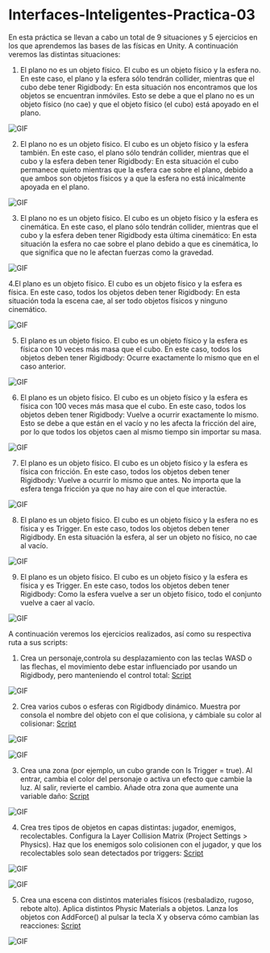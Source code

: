# Interfaces-Inteligentes-Practica-03

En esta práctica se llevan a cabo un total de 9 situaciones y 5 ejercicios en los que aprendemos las bases de las físicas en Unity.
A continuación veremos las distintas situaciones:

1. El plano no es un objeto físico. El cubo es un objeto físico y la esfera no. En este caso, el
plano y la esfera sólo tendrán collider, mientras que el cubo debe tener Rigidbody:
En esta situación nos encontramos que los objetos se encuentran inmóviles. Esto se debe a que el plano no es un objeto físico (no cae) y que el objeto físico (el cubo) está apoyado en el plano.

![GIF](Gifs/GIF-S-1.gif)

2. El plano no es un objeto físico. El cubo es un objeto físico y la esfera también. En este caso,
el plano sólo tendrán collider, mientras que el cubo y la esfera deben tener Rigidbody:
En esta situación el cubo permanece quieto mientras que la esfera cae sobre el plano, debido a que ambos son objetos físicos y a que la esfera no está inicalmente apoyada en el plano.

![GIF](Gifs/GIF-S-2.gif)

3. El plano no es un objeto físico. El cubo es un objeto físico y la esfera es cinemática. En este
caso, el plano sólo tendrán collider, mientras que el cubo y la esfera deben tener Rigidbody
esta última cinemático:
En esta situación la esfera no cae sobre el plano debido a que es cinemática, lo que significa que no le afectan fuerzas como la gravedad.

![GIF](Gifs/GIF-S-3.gif)

4.El plano es un objeto físico. El cubo es un objeto físico y la esfera es física. En este caso,
todos los objetos deben tener Rigidbody:
En esta situación toda la escena cae, al ser todo objetos físicos y ninguno cinemático.

![GIF](Gifs/GIF-S-4.gif)

5. El plano es un objeto físico. El cubo es un objeto físico y la esfera es física con 10 veces
más masa que el cubo. En este caso, todos los objetos deben tener Rigidbody:
Ocurre exactamente lo mismo que en el caso anterior.

![GIF](Gifs/GIF-S-5.gif)

6. El plano es un objeto físico. El cubo es un objeto físico y la esfera es física con 100 veces
más masa que el cubo. En este caso, todos los objetos deben tener Rigidbody:
Vuelve a ocurrir exactamente lo mismo. Esto se debe a que están en el vacío y no les afecta la fricción del aire, por lo que todos los objetos caen al mismo tiempo sin importar su masa.

![GIF](Gifs/GIF-S-6.gif)

7. El plano es un objeto físico. El cubo es un objeto físico y la esfera es física con fricción. En
este caso, todos los objetos deben tener Rigidbody:
Vuelve a ocurrir lo mismo que antes. No importa que la esfera tenga fricción ya que no hay aire con el que interactúe.

![GIF](Gifs/GIF-S-7.gif)

8. El plano es un objeto físico. El cubo es un objeto físico y la esfera no es física y es Trigger.
En este caso, todos los objetos deben tener Rigidbody.
En esta situación la esfera, al ser un objeto no físico, no cae al vacío.

![GIF](Gifs/GIF-S-8.gif)

9. El plano es un objeto físico. El cubo es un objeto físico y la esfera es física y es Trigger. En
este caso, todos los objetos deben tener Rigidbody:
Como la esfera vuelve a ser un objeto físico, todo el conjunto vuelve a caer al vacío.

![GIF](Gifs/GIF-S-9.gif)


A continuación veremos los ejercicios realizados, así como su respectiva ruta a sus scripts:

1. Crea un personaje,controla su desplazamiento con las teclas WASD o las
flechas, el movimiento debe estar influenciado por usando un Rigidbody, pero manteniendo
el control total:
[Script](Scripts/MovementWithRigidbody.cs)

![GIF](Gifs/GIF-E-1.gif)

2. Crea varios cubos o esferas con Rigidbody dinámico. Muestra por consola el
nombre del objeto con el que colisiona, y cámbiale su color al colisionar:
[Script](Scripts/ColissionAndColour.cs)


![GIF](Gifs/GIF-E-2.1.gif)



![GIF](Gifs/GIF-E-2.2.gif)


3. Crea una zona (por ejemplo, un cubo grande con Is Trigger = true). Al
entrar, cambia el color del personaje o activa un efecto que cambie la luz. Al salir, revierte el
cambio. Añade otra zona que aumente una variable daño:
[Script](Scripts/TriggerColour.cs)

![GIF](Gifs/GIF-E-3.gif)

4. Crea tres tipos de objetos en capas distintas: jugador, enemigos, recolectables.
Configura la Layer Collision Matrix (Project Settings > Physics). Haz que los enemigos
solo colisionen con el jugador, y que los recolectables solo sean detectados por triggers:
[Script](Scripts/Collectible.cs)


![GIF](Gifs/GIF-E-4.1.gif)



![GIF](Gifs/GIF-E-4.2.gif)


5. Crea una escena con distintos materiales físicos (resbaladizo, rugoso, rebote
alto). Aplica distintos Physic Materials a objetos. Lanza los objetos con AddForce() al
pulsar la tecla X y observa cómo cambian las reacciones:
[Script](Scripts/ThrowObject.cs)

![GIF](Gifs/GIF-E-5.gif)
